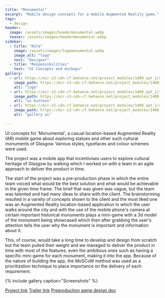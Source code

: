 ```yaml
---
title: "Monumental"
excerpt: "Mobile design concepts for a mobile Augmented Reality game."
tags:
  - design
header:
  image: /assets/images/headermonumental.webp
  teaser: /assets/images/headermonumental.webp
sidebar:
  - title: "Role"
    image: /assets/images/logomonumental.webp
    image_alt: "logo"
    text: "Designer"
  - title: "Responsibilities"
    text: "UI Concepts and mockups"
gallery:
  - url: https://mir-s3-cdn-cf.behance.net/project_modules/1400_opt_1/d82a31102013193.5f396731467cb.png
    image_path: https://mir-s3-cdn-cf.behance.net/project_modules/1400_opt_1/d82a31102013193.5f396731467cb.png
    alt: "logo"
  - url: https://mir-s3-cdn-cf.behance.net/project_modules/1400_opt_1/3be723102013193.5f39673146083.png
    image_path: https://mir-s3-cdn-cf.behance.net/project_modules/1400_opt_1/3be723102013193.5f39673146083.png
    alt: "ui buttons"
  - url: https://mir-s3-cdn-cf.behance.net/project_modules/1400_opt_1/ab97d4102013193.5f39673147955.png
    image_path: https://mir-s3-cdn-cf.behance.net/project_modules/1400_opt_1/ab97d4102013193.5f39673147955.png
    alt: "gallery ui"
    
---
```

UI concepts for 'Monumental', a casual location-based Augmented Reality (AR) mobile game about exploring statues and other such cultural monuments of Glasgow. Various styles, typefaces and colour schemes were used.

The project was a mobile app that incentivises users to explore cultural heritage of Glasgow by walking which I worked on with a team in an agile approach to deliver the product in time.

The start of the project was a pre-production phase in which the entire team voiced what would be the best solution and what would be achievable in the given time frame. The brief that was given was vague, but the team was talented and had many ideas to share with the client.
The brainstorming resulted in a variety of concepts shown to the client and the most liked one was an Augmented Reality location-based application in which the user walks around the city and with the use of the mobile phone's camera at certain important historical monuments plays a mini-game with a 3d model of the monument being showcased which then after grabbing the user's attention tells the user why the monument is important and information about it.

This, of course, would take a long time to develop and design from scratch but the team pulled their weight and we managed to deliver the product in time with most of the features, even the ambitious ones such as having a specific mini-game for each monument, making it into the app. Because of the nature of building the app, the MoSCoW method was used as a prioritization technique to place importance on the delivery of each requirement.


{% include gallery caption="Screenshots" %}

<a href="https://www.behance.net/gallery/102013193/Monumental-location-based-AR-mobile-game-UI-concepts/" class="btn btn--primary">Project link</a>
<a href="https://twitter.com/EwanMcECoding/status/1254760269282267138?s=09/" class="btn btn--secondary">Trailer link</a>
<a href="https://docs.google.com/document/d/1VpPKaeOZHgexdfiO8Rpy5Bm44EuCTqzYbXVDx3TpTHU/edit?usp=sharing" class="btn btn--secondary">Preproduction game design doc</a>
